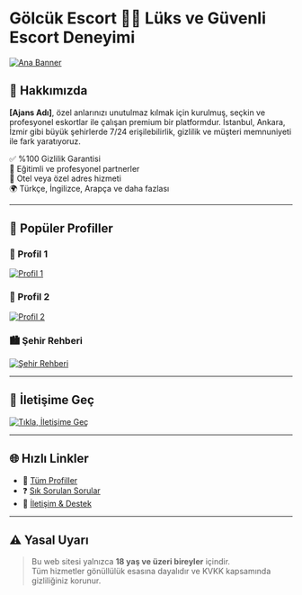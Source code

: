 # Gölcük Escort 💎✨ Lüks ve Güvenli Escort Deneyimi

[![Ana Banner](./kiz.png)](https://wa.me/905521609073)

## 💎 Hakkımızda

**[Ajans Adı]**, özel anlarınızı unutulmaz kılmak için kurulmuş, seçkin ve profesyonel eskortlar ile çalışan premium bir platformdur. İstanbul, Ankara, İzmir gibi büyük şehirlerde 7/24 erişilebilirlik, gizlilik ve müşteri memnuniyeti ile fark yaratıyoruz.

✅ %100 Gizlilik Garantisi  
💃 Eğitimli ve profesyonel partnerler  
🌃 Otel veya özel adres hizmeti  
🌍 Türkçe, İngilizce, Arapça ve daha fazlası

---

## 📸 Popüler Profiller

### 👠 Profil 1  
[![Profil 1](./kiz.png)](https://wa.me/905521609073)

### 👠 Profil 2  
[![Profil 2](./kiz.png)](https://wa.me/905521609073)

### 🏙️ Şehir Rehberi  
[![Şehir Rehberi](./kiz.png)](https://wa.me/905521609073)

---

## 📲 İletişime Geç

[![Tıkla, İletişime Geç](./kiz.png)](https://wa.me/905521609073)

---

## 🌐 Hızlı Linkler

- 🔗 [Tüm Profiller](https://wa.me/905521609073)  
- ❓ [Sık Sorulan Sorular](https://wa.me/905521609073)  
- 💬 [İletişim & Destek](https://wa.me/905521609073)

---

## ⚠️ Yasal Uyarı

> Bu web sitesi yalnızca **18 yaş ve üzeri bireyler** içindir.  
> Tüm hizmetler gönüllülük esasına dayalıdır ve KVKK kapsamında gizliliğiniz korunur.
